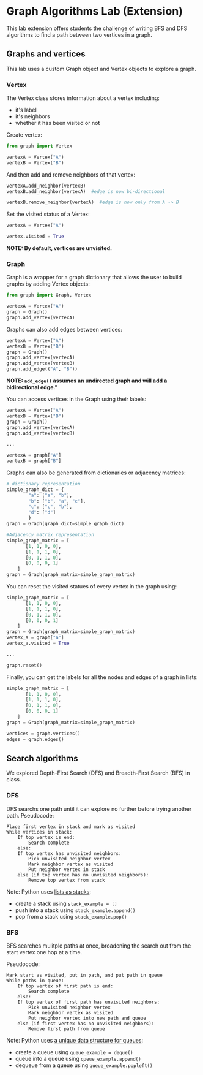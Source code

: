 # Graph Algorithms Lab (Extension)
This lab extension offers students the challenge of writing BFS and DFS algorithms
to find a path between two vertices in a graph.

## Graphs and vertices
This lab uses a custom Graph object and Vertex objects to explore a graph.

### Vertex
The Vertex class stores information about a vertex including:
- it's label
- it's neighbors
- whether it has been visited or not

Create vertex:
```python
from graph import Vertex

vertexA = Vertex("A")
vertexB = Vertex("B")
```

And then add and remove neighbors of that vertex:
```python
vertexA.add_neighbor(vertexB)
vertexB.add_neighbor(vertexA)  #edge is now bi-directional

vertexB.remove_neighbor(vertexA)  #edge is now only from A -> B
```

Set the visited status of a Vertex:
```python
vertexA = Vertex("A")

vertex.visited = True
```

**NOTE: By default, vertices are unvisited.**

### Graph
Graph is a wrapper for a graph dictionary that allows the user to build graphs
by adding Vertex objects:
```python
from graph import Graph, Vertex

vertexA = Vertex("A")
graph = Graph()
graph.add_vertex(vertexA)
```

Graphs can also add edges between vertices:
```python
vertexA = Vertex("A")
vertexB = Vertex("B")
graph = Graph()
graph.add_vertex(vertexA)
graph.add_vertex(vertexB)
graph.add_edge(("A", "B"))
```
**NOTE: `add_edge()` assumes an undirected graph and will add a bidirectional edge."**

You can access vertices in the Graph using their labels:
```python
vertexA = Vertex("A")
vertexB = Vertex("B")
graph = Graph()
graph.add_vertex(vertexA)
graph.add_vertex(vertexB)

...

vertexA = graph["A"]
vertexB = graph["B"]
```

Graphs can also be generated from dictionaries or adjacency matrices:
```python
# dictionary representation
simple_graph_dict = {
        "a": ["a", "b"],
        "b": ["b", "a", "c"],
        "c": ["c", "b"],
        "d": ["d"]
        }
graph = Graph(graph_dict=simple_graph_dict)

#Adjacency matrix representation
simple_graph_matric = [
       [1, 1, 0, 0],
       [1, 1, 1, 0],
       [0, 1, 1, 0],
       [0, 0, 0, 1]
    ]
graph = Graph(graph_matrix=simple_graph_matrix)
```

You can reset the visited statues of every vertex in the graph using:
```python
simple_graph_matric = [
       [1, 1, 0, 0],
       [1, 1, 1, 0],
       [0, 1, 1, 0],
       [0, 0, 0, 1]
    ]
graph = Graph(graph_matrix=simple_graph_matrix)
vertex_a = graph["a"]
vertex_a.visited = True

...

graph.reset()
```

Finally, you can get the labels for all the nodes and edges of a graph in lists:
```python
simple_graph_matric = [
       [1, 1, 0, 0],
       [1, 1, 1, 0],
       [0, 1, 1, 0],
       [0, 0, 0, 1]
    ]
graph = Graph(graph_matrix=simple_graph_matrix)

vertices = graph.vertices()
edges = graph.edges()
```

## Search algorithms
We explored Depth-First Search (DFS) and Breadth-First Search (BFS) in class.

### DFS
DFS searchs one path until it can explore no further before trying another path.
Pseudocode:
```
Place first vertex in stack and mark as visited
While vertices in stack:
    If top vertex is end:
        Search complete
    else:
    If top vertex has unvisited neighbors:
        Pick unvisited neighbor vertex
        Mark neighbor vertex as visited
        Put neighbor vertex in stack
    else (if top vertex has no unvisited neighbors):
        Remove top vertex from stack
```

Note: Python uses [lists as stacks](https://docs.python.org/3.8/tutorial/datastructures.html#using-lists-as-stacks):
- create a stack using `stack_example = []`
- push into a stack using `stack_example.append()`
- pop from a stack using `stack_example.pop()`


### BFS
BFS searches mulitple paths at once, broadening the search out from the start
vertex one hop at a time.

Pseudocode:
```
Mark start as visited, put in path, and put path in queue
While paths in queue:
    If top vertex of first path is end:
        Search complete
    else:
    If top vertex of first path has unvisited neighbors:
        Pick unvisited neighbor vertex
        Mark neighbor vertex as visited
        Put neighbor vertex into new path and queue
    else (if first vertex has no unvisited neighbors):
        Remove first path from queue
```

Note: Python uses [a unique data structure for queues](https://docs.python.org/3.8/library/collections.html#collections.deque):
- create a queue using `queue_example = deque()`
- queue into a queue using `queue_example.append()`
- dequeue from a queue using `queue_example.popleft()`

